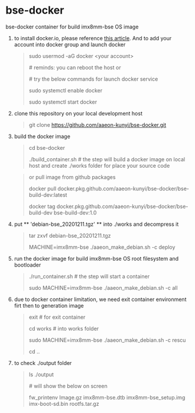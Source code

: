 bse-docker
===

bse-docker container for build imx8mm-bse OS image

1. to install docker.io, please reference [this article](https://docs.docker.com/engine/install/ubuntu). And to add your account into docker group and launch docker

    > sudo usermod -aG docker \<your account\>
    >
    > \# reminds: you can reboot the host or
    >
    > \# try the below commands for launch docker service
    >
    > sudo systemctl enable docker
    >
    > sudo systemctl start docker


2. clone this repository on your local development host

    > git clone https://github.com/aaeon-kunyi/bse-docker.git

3. build the docker image

    > cd bse-docker
    >
    > ./build_container.sh # the step will build a docker image on local host and create ./works folder for place your source code

    > or pull image from github packages
    >
    > docker pull docker.pkg.github.com/aaeon-kunyi/bse-docker/bse-build-dev:latest
    >
    > docker tag docker.pkg.github.com/aaeon-kunyi/bse-docker/bse-build-dev bse-build-dev:1.0

4. put ** 'debian-bse_20201211.tgz' ** into ./works and decompress it
  
   > tar zxvf debian-bse_20201211.tgz
   >
   > MACHINE=imx8mm-bse ./aaeon_make_debian.sh -c deploy

5. run the docker image for build imx8mm-bse OS root filesystem and bootloader

    > ./run_container.sh  # the step will start a container
    >
    > sudo MACHINE=imx8mm-bse ./aaeon_make_debian.sh -c all

6. due to docker container limitation, we need exit container environment firt then to generation image

    > exit \# for exit container
    >
    > cd works \# into works folder
    >
    > sudo MACHINE=imx8mm-bse ./aaeon_make_debian.sh -c rescu
    >
    > cd ..

7. to check ./output folder

    > ls ./output
    >
    > \# will show the below on screen
    >
    > fw_printenv  Image.gz  imx8mm-bse.dtb  imx8mm-bse_setup.img  imx-boot-sd.bin  rootfs.tar.gz
  
